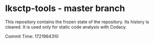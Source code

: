 # lksctp-tools - master branch

This repository contains the frozen state of the repository.
Its history is cleared. It is used only for static code
analysis with Codacy.

Commit Time: 1721964310